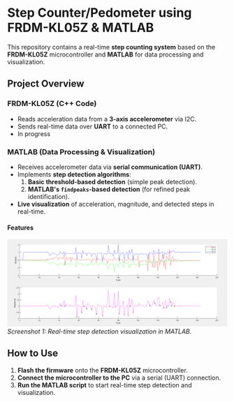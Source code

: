 # **Step Counter/Pedometer using FRDM-KL05Z & MATLAB**

This repository contains a real-time **step counting system** based on the **FRDM-KL05Z** microcontroller and **MATLAB** for data processing and visualization.

## **Project Overview**
### **FRDM-KL05Z (C++ Code)**
- Reads acceleration data from a **3-axis accelerometer** via I2C.
- Sends real-time data over **UART** to a connected PC.
- In progress

### **MATLAB (Data Processing & Visualization)**
- Receives accelerometer data via **serial communication (UART)**.
- Implements **step detection algorithms**:
  1. **Basic threshold-based detection** (simple peak detection).
  2. **MATLAB's `findpeaks`-based detection** (for refined peak identification).
- **Live visualization** of acceleration, magnitude, and detected steps in real-time.

#### **Features**
![Preview](testy.png)
*Screenshot 1: Real-time step detection visualization in MATLAB.*


 

## **How to Use**
1. **Flash the firmware** onto the **FRDM-KL05Z** microcontroller.
2. **Connect the microcontroller to the PC** via a serial (UART) connection.
3. **Run the MATLAB script** to start real-time step detection and visualization.

